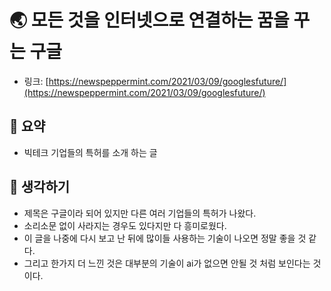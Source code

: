 # 🌏 모든 것을 인터넷으로 연결하는 꿈을 꾸는 구글

- 링크: [https://newspeppermint.com/2021/03/09/googlesfuture/](https://newspeppermint.com/2021/03/09/googlesfuture/)

## 📝 요약 
- 빅테크 기업들의 특허를 소개 하는 글  

## 🤔 생각하기  
- 제목은 구글이라 되어 있지만 다른 여러 기업들의 특허가 나왔다.  
- 소리소문 없이 사라지는 경우도 있다지만 다 흥미로웠다. 
- 이 글을 나중에 다시 보고 난 뒤에 많이들 사용하는 기술이 나오면 정말 좋을 것 같다.  
- 그리고 한가지 더 느낀 것은 대부분의 기술이 ai가 없으면 안될 것 처럼 보인다는 것이다.  
